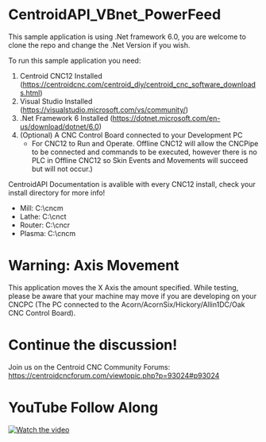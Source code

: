 # CentroidAPI_VBnet_PowerFeed

This sample application is using .Net framework 6.0, you are welcome to clone the repo and change the .Net Version if you wish.

To run this sample application you need: 
  1) Centroid CNC12 Installed (https://centroidcnc.com/centroid_diy/centroid_cnc_software_downloads.html)
  2) Visual Studio Installed (https://visualstudio.microsoft.com/vs/community/)
  3) .Net Framework 6 Installed (https://dotnet.microsoft.com/en-us/download/dotnet/6.0)
  4) (Optional) A CNC Control Board connected to your Development PC
     * For CNC12 to Run and Operate. Offline CNC12 will allow the CNCPipe to be connected and commands to be executed, however there is no PLC in Offline CNC12 so Skin Events and Movements will succeed but will not occur.)

CentroidAPI Documentation is avalible with every CNC12 install, check your install directory for more info!
  * Mill: C:\cncm
  * Lathe: C:\cnct
  * Router: C:\cncr
  * Plasma: C:\cncm

# Warning: Axis Movement

This application moves the X Axis the amount specified. While testing, please be aware that your machine may move if you are developing on your CNCPC (The PC connected to the Acorn/AcornSix/Hickory/Allin1DC/Oak CNC Control Board). 

# Continue the discussion!

Join us on the Centroid CNC Community Forums: https://centroidcncforum.com/viewtopic.php?p=93024#p93024


# YouTube Follow Along
[![Watch the video](https://img.youtube.com/vi/lD3QjUR6mfQ/maxresdefault.jpg)](https://youtu.be/lD3QjUR6mfQ)

